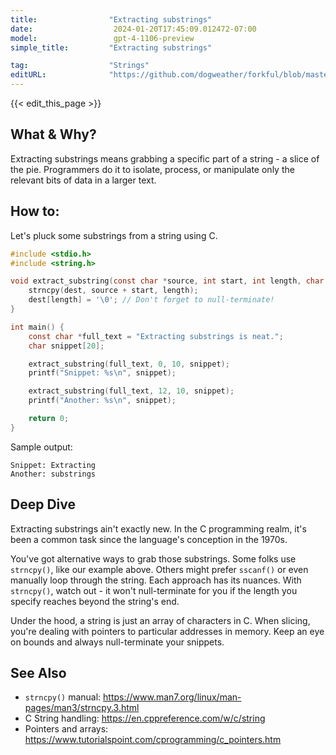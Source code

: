 ```yaml
---
title:                "Extracting substrings"
date:                  2024-01-20T17:45:09.012472-07:00
model:                 gpt-4-1106-preview
simple_title:         "Extracting substrings"

tag:                  "Strings"
editURL:              "https://github.com/dogweather/forkful/blob/master/content/en/c/extracting-substrings.md"
---
```


{{< edit_this_page >}}

## What & Why?
Extracting substrings means grabbing a specific part of a string - a slice of the pie. Programmers do it to isolate, process, or manipulate only the relevant bits of data in a larger text.

## How to:
Let's pluck some substrings from a string using C.

```C
#include <stdio.h>
#include <string.h>

void extract_substring(const char *source, int start, int length, char *dest) {
    strncpy(dest, source + start, length);
    dest[length] = '\0'; // Don't forget to null-terminate!
}

int main() {
    const char *full_text = "Extracting substrings is neat.";
    char snippet[20];

    extract_substring(full_text, 0, 10, snippet);
    printf("Snippet: %s\n", snippet);

    extract_substring(full_text, 12, 10, snippet);
    printf("Another: %s\n", snippet);

    return 0;
}
```

Sample output:

```
Snippet: Extracting
Another: substrings
```

## Deep Dive
Extracting substrings ain't exactly new. In the C programming realm, it's been a common task since the language's conception in the 1970s.

You've got alternative ways to grab those substrings. Some folks use `strncpy()`, like our example above. Others might prefer `sscanf()` or even manually loop through the string. Each approach has its nuances. With `strncpy()`, watch out - it won't null-terminate for you if the length you specify reaches beyond the string's end.

Under the hood, a string is just an array of characters in C. When slicing, you're dealing with pointers to particular addresses in memory. Keep an eye on bounds and always null-terminate your snippets.

## See Also
- `strncpy()` manual: https://www.man7.org/linux/man-pages/man3/strncpy.3.html
- C String handling: https://en.cppreference.com/w/c/string
- Pointers and arrays: https://www.tutorialspoint.com/cprogramming/c_pointers.htm
